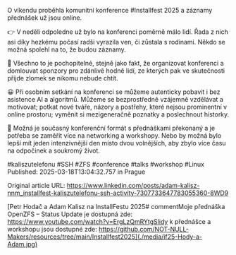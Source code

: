 O víkendu proběhla komunitní konference #Installfest 2025 a záznamy přednášek už jsou online.


👉 V neděli odpoledne už bylo na konferenci poměrně málo lidí. Řada z nich asi díky hezkému počasí radši vyrazila ven, či zůstala s rodinami. Někdo se možná spolehl na to, že budou záznamy.


🫴 Všechno to je pochopitelné, stejně jako fakt, že organizovat konferenci a domlouvat sponzory pro zdánlivě hodně lidí, ze kterých pak ve skutečnosti přijde zlomek se nikomu nebude chtít.


😀 Při osobním setkání na konferenci se můžeme autenticky pobavit i bez asistence AI a algoritmů. Můžeme se bezprostředně vzájemně vzdělávat a motivovat; potkat nové tváře, názory a postřehy, které nejsou prominentní v online prostoru; vyměnit si mezigeneračně poznatky a poslechnout historky.


🤔 Možná je současný konferenční formát s přednáškami překonaný a je potřeba se zaměřit více na networking a workshopy. Nebo by možná bylo lepší mít jeden intenzivnější den místo dvou volnějších, aby zbylo více času na odpočinek a soukromý život.


#kaliszutelefonu #SSH #ZFS #conference #talks #workshop #Linux
Published: 2025-03-18T13:04:32.757 in Prague

Original article URL: https://www.linkedin.com/posts/adam-kalisz-nnm_installfest-kaliszutelefonu-ssh-activity-7307733647783055360-8WD9

[Petr Hodač a Adam Kalisz na InstallFestu 2025# commentMoje přednáška OpenZFS – Status Update je dostupná zde: https://www.youtube.com/watch?v=ErgLzQmRYtgSlidy k přednášce a workshopu jsou dostupné zde: https://github.com/NOT-NULL-Makers/resources/tree/main/Installfest2025](./media/if25-Hody-a-Adam.jpg)